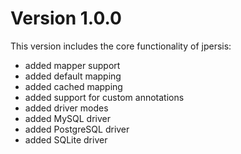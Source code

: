 # Version 1.0.0

This version includes the core functionality of jpersis:

* added mapper support
* added default mapping
* added cached mapping
* added support for custom annotations
* added driver modes
* added MySQL driver
* added PostgreSQL driver
* added SQLite driver
